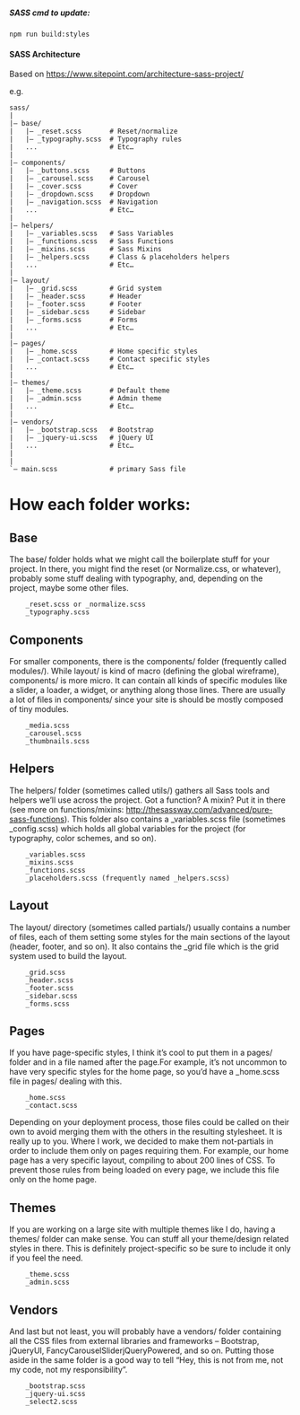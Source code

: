 ##### SASS cmd to update:
```
npm run build:styles
```


#### SASS Architecture

Based on 
https://www.sitepoint.com/architecture-sass-project/

e.g.
```
sass/ 
| 
|– base/ 
|   |– _reset.scss       # Reset/normalize 
|   |– _typography.scss  # Typography rules 
|   ...                  # Etc… 
| 
|– components/ 
|   |– _buttons.scss     # Buttons 
|   |– _carousel.scss    # Carousel 
|   |– _cover.scss       # Cover 
|   |– _dropdown.scss    # Dropdown 
|   |– _navigation.scss  # Navigation 
|   ...                  # Etc… 
| 
|– helpers/ 
|   |– _variables.scss   # Sass Variables 
|   |– _functions.scss   # Sass Functions 
|   |– _mixins.scss      # Sass Mixins 
|   |– _helpers.scss     # Class & placeholders helpers 
|   ...                  # Etc… 
| 
|– layout/ 
|   |– _grid.scss        # Grid system 
|   |– _header.scss      # Header 
|   |– _footer.scss      # Footer 
|   |– _sidebar.scss     # Sidebar 
|   |– _forms.scss       # Forms 
|   ...                  # Etc… 
| 
|– pages/ 
|   |– _home.scss        # Home specific styles 
|   |– _contact.scss     # Contact specific styles 
|   ...                  # Etc… 
| 
|– themes/ 
|   |– _theme.scss       # Default theme 
|   |– _admin.scss       # Admin theme 
|   ...                  # Etc… 
| 
|– vendors/ 
|   |– _bootstrap.scss   # Bootstrap 
|   |– _jquery-ui.scss   # jQuery UI 
|   ...                  # Etc… 
| 
| 
`– main.scss             # primary Sass file 
```




How each folder works:
=======================

Base
--------------
The base/ folder holds what we might call the boilerplate stuff for your project.
In there, you might find the reset (or Normalize.css, or whatever), probably some stuff dealing with typography, 
and, depending on the project, maybe some other files.
```
    _reset.scss or _normalize.scss
    _typography.scss
```



Components
--------------
For smaller components, there is the components/ folder (frequently called modules/).
While layout/ is kind of macro (defining the global wireframe), components/ is more micro.
It can contain all kinds of specific modules like a slider, a loader, a widget, or anything along those lines.
There are usually a lot of files in components/ since your site is should be mostly composed of tiny modules.
```
    _media.scss
    _carousel.scss
    _thumbnails.scss
```



Helpers
--------------
The helpers/ folder (sometimes called utils/) gathers all Sass tools and helpers we’ll use across the project.
Got a function? A mixin? Put it in there (see more on functions/mixins: http://thesassway.com/advanced/pure-sass-functions).
This folder also contains a _variables.scss file (sometimes _config.scss) 
which holds all global variables for the project (for typography, color schemes, and so on).
```
    _variables.scss
    _mixins.scss
    _functions.scss
    _placeholders.scss (frequently named _helpers.scss)
```



Layout
--------------
The layout/ directory (sometimes called partials/) usually contains a number of files, 
each of them setting some styles for the main sections of the layout (header, footer, and so on).
It also contains the _grid file which is the grid system used to build the layout.
```
    _grid.scss
    _header.scss
    _footer.scss
    _sidebar.scss
    _forms.scss
```



Pages
--------------
If you have page-specific styles, I think it’s cool to put them in a pages/ folder and in a file named 
after the page.For example, it’s not uncommon to have very specific styles for the home page, 
so you’d have a _home.scss file in pages/ dealing with this.
```
    _home.scss
    _contact.scss
```


Depending on your deployment process, those files could be called on their own to avoid merging them with the others 
in the resulting stylesheet. It is really up to you. Where I work, we decided to make them not-partials in order to 
include them only on pages requiring them. For example, our home page has a very specific layout, compiling to about 
200 lines of CSS. To prevent those rules from being loaded on every page, we include this file only on the home page.


Themes
--------------
If you are working on a large site with multiple themes like I do, having a themes/ folder can make sense. You can 
stuff all your theme/design related styles in there. This is definitely project-specific so be sure to include it 
only if you feel the need.
```
    _theme.scss
    _admin.scss
```



Vendors
--------------
And last but not least, you will probably have a vendors/ folder containing all the CSS files from external libraries 
and frameworks – Bootstrap, jQueryUI, FancyCarouselSliderjQueryPowered, and so on. Putting those aside in the same 
folder is a good way to tell “Hey, this is not from me, not my code, not my responsibility”.
```
    _bootstrap.scss
    _jquery-ui.scss
    _select2.scss
```

